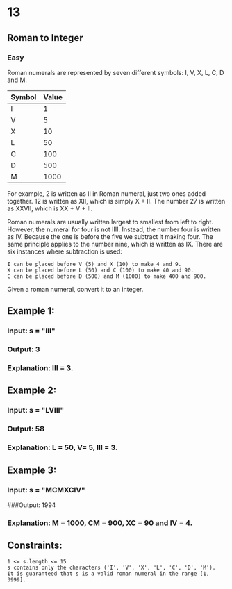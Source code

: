 # 13
## Roman to Integer
### Easy

Roman numerals are represented by seven different symbols: I, V, X, L, C, D and M.

| Symbol      | Value      |
| ----------- | ---------- |
| I           | 1          |
| V           | 5          |
| X           | 10         |
| L           | 50         |
| C           | 100        |
| D           | 500        |
| M           | 1000       |

For example, 2 is written as II in Roman numeral, just two ones added together. 12 is written as XII, which is simply X + II. The number 27 is written as XXVII, which is XX + V + II.

Roman numerals are usually written largest to smallest from left to right. However, the numeral for four is not IIII. Instead, the number four is written as IV. Because the one is before the five we subtract it making four. The same principle applies to the number nine, which is written as IX. There are six instances where subtraction is used:

    I can be placed before V (5) and X (10) to make 4 and 9. 
    X can be placed before L (50) and C (100) to make 40 and 90. 
    C can be placed before D (500) and M (1000) to make 400 and 900.

Given a roman numeral, convert it to an integer.

## Example 1:

### Input: s = "III"
### Output: 3
### Explanation: III = 3.

## Example 2:

### Input: s = "LVIII"
### Output: 58
### Explanation: L = 50, V= 5, III = 3.

## Example 3:

### Input: s = "MCMXCIV"
###Output: 1994
### Explanation: M = 1000, CM = 900, XC = 90 and IV = 4.

## Constraints:

    1 <= s.length <= 15
    s contains only the characters ('I', 'V', 'X', 'L', 'C', 'D', 'M').
    It is guaranteed that s is a valid roman numeral in the range [1, 3999].
